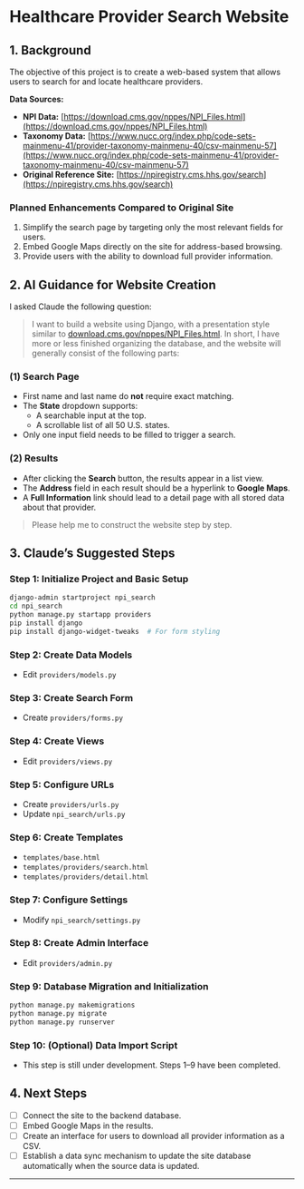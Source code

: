 
# Healthcare Provider Search Website

## 1. Background

The objective of this project is to create a web-based system that allows users to search for and locate healthcare providers.

**Data Sources:**
- **NPI Data:** [https://download.cms.gov/nppes/NPI_Files.html](https://download.cms.gov/nppes/NPI_Files.html)
- **Taxonomy Data:** [https://www.nucc.org/index.php/code-sets-mainmenu-41/provider-taxonomy-mainmenu-40/csv-mainmenu-57](https://www.nucc.org/index.php/code-sets-mainmenu-41/provider-taxonomy-mainmenu-40/csv-mainmenu-57)
- **Original Reference Site:** [https://npiregistry.cms.hhs.gov/search](https://npiregistry.cms.hhs.gov/search)

### Planned Enhancements Compared to Original Site

1. Simplify the search page by targeting only the most relevant fields for users.
2. Embed Google Maps directly on the site for address-based browsing.
3. Provide users with the ability to download full provider information.

## 2. AI Guidance for Website Creation

I asked Claude the following question:

> I want to build a website using Django, with a presentation style similar to [download.cms.gov/nppes/NPI_Files.html](https://download.cms.gov/nppes/NPI_Files.html). In short, I have more or less finished organizing the database, and the website will generally consist of the following parts:

### (1) Search Page

- First name and last name do **not** require exact matching.
- The **State** dropdown supports:
  - A searchable input at the top.
  - A scrollable list of all 50 U.S. states.
- Only one input field needs to be filled to trigger a search.

### (2) Results

- After clicking the **Search** button, the results appear in a list view.
- The **Address** field in each result should be a hyperlink to **Google Maps**.
- A **Full Information** link should lead to a detail page with all stored data about that provider.

> Please help me to construct the website step by step.

## 3. Claude’s Suggested Steps

### Step 1: Initialize Project and Basic Setup

```bash
django-admin startproject npi_search
cd npi_search
python manage.py startapp providers
pip install django
pip install django-widget-tweaks  # For form styling
```

### Step 2: Create Data Models

- Edit `providers/models.py`

### Step 3: Create Search Form

- Create `providers/forms.py`

### Step 4: Create Views

- Edit `providers/views.py`

### Step 5: Configure URLs

- Create `providers/urls.py`
- Update `npi_search/urls.py`

### Step 6: Create Templates

- `templates/base.html`
- `templates/providers/search.html`
- `templates/providers/detail.html`

### Step 7: Configure Settings

- Modify `npi_search/settings.py`

### Step 8: Create Admin Interface

- Edit `providers/admin.py`

### Step 9: Database Migration and Initialization

```bash
python manage.py makemigrations
python manage.py migrate
python manage.py runserver
```

### Step 10: (Optional) Data Import Script

- This step is still under development. Steps 1–9 have been completed.

## 4. Next Steps

- [ ] Connect the site to the backend database.
- [ ] Embed Google Maps in the results.
- [ ] Create an interface for users to download all provider information as a CSV.
- [ ] Establish a data sync mechanism to update the site database automatically when the source data is updated.

---

